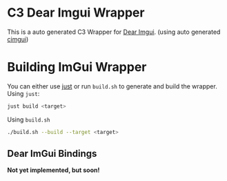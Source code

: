 # C3 Dear Imgui Wrapper

This is a auto generated C3 Wrapper for [Dear Imgui](https://github.com/ocornut/imgui). (using auto generated [cimgui](https://github.com/cimgui/cimgui.git))

# Building ImGui Wrapper
You can either use [just](https://github.com/casey/just) or run `build.sh` to generate and build the wrapper.
Using `just`:
```sh
just build <target>
```

Using `build.sh`
```sh
./build.sh --build --target <target>
```

## Dear ImGui Bindings
**Not yet implemented, but soon!**
